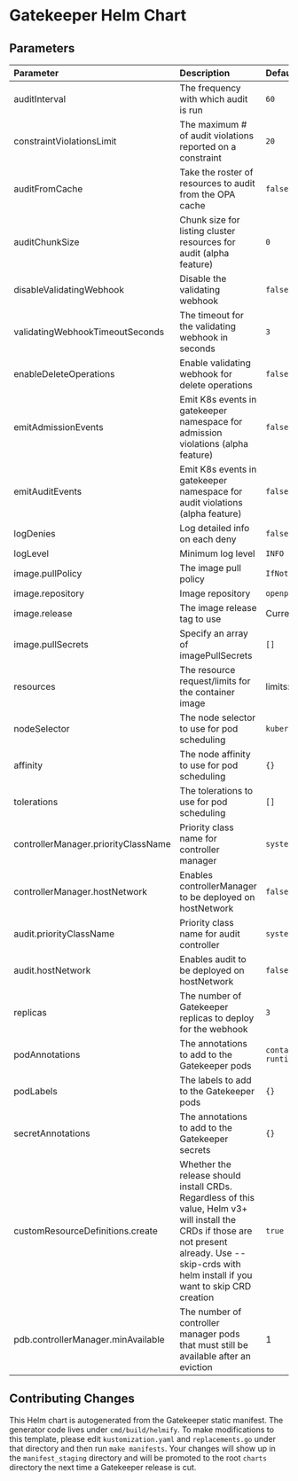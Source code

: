 # Gatekeeper Helm Chart

## Parameters

| Parameter                           | Description                                                                                                                                                                                            | Default                                                                   |
| :---------------------------------- | :----------------------------------------------------------------------------------------------------------------------------------------------------------------------------------------------------- | :------------------------------------------------------------------------ |
| auditInterval                       | The frequency with which audit is run                                                                                                                                                                  | `60`                                                                      |
| constraintViolationsLimit           | The maximum # of audit violations reported on a constraint                                                                                                                                             | `20`                                                                      |
| auditFromCache                      | Take the roster of resources to audit from the OPA cache                                                                                                                                               | `false`                                                                   |
| auditChunkSize                      | Chunk size for listing cluster resources for audit (alpha feature)                                                                                                                                     | `0`                                                                       |
| disableValidatingWebhook            | Disable the validating webhook                                                                                                                                                                         | `false`                                                                   |
| validatingWebhookTimeoutSeconds     | The timeout for the validating webhook in seconds                                                                                                                                                      | `3`                                                                       |
| enableDeleteOperations              | Enable validating webhook for delete operations                                                                                                                                                        | `false`                                                                   |
| emitAdmissionEvents                 | Emit K8s events in gatekeeper namespace for admission violations (alpha feature)                                                                                                                       | `false`                                                                   |
| emitAuditEvents                     | Emit K8s events in gatekeeper namespace for audit violations (alpha feature)                                                                                                                           | `false`                                                                   |
| logDenies                           | Log detailed info on each deny                                                                                                                                                                         | `false`                                                                   |
| logLevel                            | Minimum log level                                                                                                                                                                                      | `INFO`                                                                    |
| image.pullPolicy                    | The image pull policy                                                                                                                                                                                  | `IfNotPresent`                                                            |
| image.repository                    | Image repository                                                                                                                                                                                       | `openpolicyagent/gatekeeper`                                              |
| image.release                       | The image release tag to use                                                                                                                                                                           | Current release version: `v3.4.0-rc.1`                                  |
| image.pullSecrets                   | Specify an array of imagePullSecrets                                                                                                                                                                   | `[]`                                                                      |
| resources                           | The resource request/limits for the container image                                                                                                                                                    | limits: 1 CPU, 512Mi, requests: 100mCPU, 256Mi                            |
| nodeSelector                        | The node selector to use for pod scheduling                                                                                                                                                            | `kubernetes.io/os: linux`                                                 |
| affinity                            | The node affinity to use for pod scheduling                                                                                                                                                            | `{}`                                                                      |
| tolerations                         | The tolerations to use for pod scheduling                                                                                                                                                              | `[]`                                                                      |
| controllerManager.priorityClassName | Priority class name for controller manager                                                                                                                                                             | `system-cluster-critical`                                                 |
| controllerManager.hostNetwork       | Enables controllerManager to be deployed on hostNetwork                                                                                                                                                | `false`                                                                   |
| audit.priorityClassName             | Priority class name for audit controller                                                                                                                                                               | `system-cluster-critical`                                                 |
| audit.hostNetwork                   | Enables audit to be deployed on hostNetwork                                                                                                                                                            | `false`                                                                   |
| replicas                            | The number of Gatekeeper replicas to deploy for the webhook                                                                                                                                            | `3`                                                                       |
| podAnnotations                      | The annotations to add to the Gatekeeper pods                                                                                                                                                          | `container.seccomp.security.alpha.kubernetes.io/manager: runtime/default` |
| podLabels                           | The labels to add to the Gatekeeper pods                                                                                                                                                               | `{}`                                                                      |
| secretAnnotations                   | The annotations to add to the Gatekeeper secrets                                                                                                                                                       | `{}`                                                                      |
| customResourceDefinitions.create    | Whether the release should install CRDs. Regardless of this value, Helm v3+ will install the CRDs if those are not present already. Use --skip-crds with helm install if you want to skip CRD creation | `true`                                                                    |
| pdb.controllerManager.minAvailable  | The number of controller manager pods that must still be available after an eviction                                                                                                                   | 1                                                                         |

## Contributing Changes

This Helm chart is autogenerated from the Gatekeeper static manifest. The
generator code lives under `cmd/build/helmify`. To make modifications to this
template, please edit `kustomization.yaml` and `replacements.go` under that
directory and then run `make manifests`. Your changes will show up in the
`manifest_staging` directory and will be promoted to the root `charts` directory
the next time a Gatekeeper release is cut.
